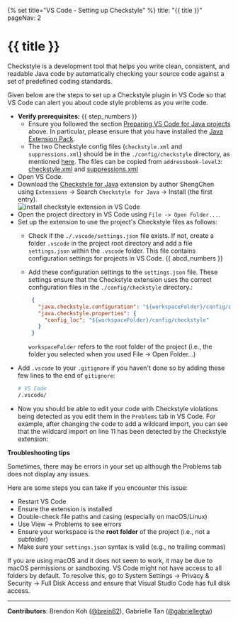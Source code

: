 {% set title="VS Code - Setting up Checkstyle" %}
<frontmatter>
  title: "{{ title }}"
  pageNav: 2
</frontmatter>


<include src="vscode.md#wip-warning" />

# {{ title }}

<box type="info" seamless>

Checkstyle is a development tool that helps you write clean, consistent, and readable Java code by automatically checking your source code against a set of predefined coding standards.
</box>

Given below are the steps to set up a Checkstyle plugin in VS Code so that VS Code can alert you about code style problems as you write code.

* **Verify prerequisites:** {{ step_numbers }}
  * Ensure you followed the section [Preparing VS Code for Java projects](vscPreparingForJava.md) above. In particular, please ensure that you have installed the [Java Extension Pack](https://marketplace.visualstudio.com/items?itemName=vscjava.vscode-java-pack).
  * The two Checkstyle config files (`checkstyle.xml` and `suppressions.xml`) should be in the `./config/checkstyle` directory, as mentioned [here](checkstyle.md). The files can be copied from `addressbook-level3`: [checkstyle.xml](https://github.com/nus-cs2103-AY2122S1/addressbook-level3/blob/master/config/checkstyle/checkstyle.xml) and [suppressions.xml](https://github.com/nus-cs2103-AY2122S1/addressbook-level3/blob/master/config/checkstyle/suppressions.xml)
* Open VS Code.
* Download the [Checkstyle for Java](https://marketplace.visualstudio.com/items?itemName=shengchen.vscode-checkstyle) extension by author ShengChen using `Extensions` -> Search `Checkstyle for Java` -> Install (the first entry).<br>
   ![install checkstyle extension in VS Code](images/vscode/checkstyle-extension-install.png)
* Open the project directory in VS Code using `File -> Open Folder...`.
* Set up the extension to use the project's Checkstyle files as follows:
  * Check if the `./.vscode/settings.json` file exists. If not, create a folder `.vscode` in the project root directory and add a file `settings.json` within the `.vscode` folder. This file contains configuration settings for projects in VS Code. {{ abcd_numbers }}
   * Add these configuration settings to the `settings.json` file. These settings ensure that the Checkstyle extension uses the correct configuration files in the `./config/checkstyle` directory.:
     ```json { heading="settings.json" }
      {
        "java.checkstyle.configuration": "${workspaceFolder}/config/checkstyle/checkstyle.xml",
        "java.checkstyle.properties": {
          "config_loc": "${workspaceFolder}/config/checkstyle"
        }
      }
      ```
      <box type="tip" seamless>

      `workspaceFolder` refers to the root folder of the project (i.e., the folder you selected when you used File → Open Folder...)
      </box>
* Add `.vscode` to your `.gitignore` if you haven't done so by adding these few lines to the end of `gitignore`:
  ```sh { heading=".gitignore" }
  # VS Code
  /.vscode/
  ```
* Now you should be able to edit your code with Checkstyle violations being detected as you edit them in the `Problems` tab in VS Code. For example, after changing the code to add a wildcard import, you can see that the wildcard import on line 11 has been detected by the Checkstyle extension:<br>
  <pic src="images/vscode/checkstyle-vscode-example.png" width="600" />

<box type="tip" seamless>

**Troubleshooting tips**

Sometimes, there may be errors in your set up although the Problems tab does not display any issues.

Here are some steps you can take if you encounter this issue:
* Restart VS Code
* Ensure the extension is installed
* Double-check file paths and casing (especially on macOS/Linux)
* Use View → Problems to see errors
* Ensure your workspace is the **root folder** of the project (i.e., not a subfolder)
* Make sure your `settings.json` syntax is valid (e.g., no trailing commas)

If you are using macOS and it does not seem to work, it may be due to macOS permissions or sandboxing. VS Code might not have access to all folders by default. To resolve this, go to System Settings → Privacy & Security → Full Disk Access and ensure that Visual Studio Code has full disk access.
</box>

---

**Contributors**: Brendon Koh ([@brein62](https://github.com/brein62)), Gabrielle Tan ([@gabriellegtw](https://github.com/gabriellegtw))
